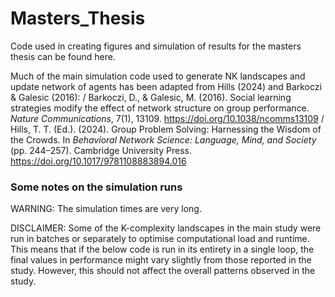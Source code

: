 # Masters_Thesis


Code used in creating figures and simulation of results for the masters thesis can be found here.

Much of the main simulation code used to generate NK landscapes and update network of agents has been adapted from Hills (2024) and Barkoczi & Galesic (2016): /
Barkoczi, D., & Galesic, M. (2016). Social learning strategies modify the effect of network structure on group performance. *Nature Communications*, 7(1), 13109. https://doi.org/10.1038/ncomms13109 /
Hills, T. T. (Ed.). (2024). Group Problem Solving: Harnessing the Wisdom of the Crowds. In *Behavioral Network Science: Language, Mind, and Society* (pp. 244–257). Cambridge University Press. https://doi.org/10.1017/9781108883894.016


### Some notes on the simulation runs

WARNING: The simulation times are very long.

DISCLAIMER: Some of the K-complexity landscapes in the main study were run in batches or separately to optimise computational load and runtime. This means that if the below code is run in its entirety in a single loop, the final values in performance might vary slightly from those reported in the study. However, this should not affect the overall patterns observed in the study.



